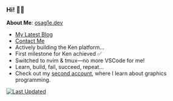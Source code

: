 ### Hi! 👋🏾 

**About Me**: [osag1e.dev](https://osag1e.dev/)
- [My Latest Blog](https://osag1e.dev/posts)
- [Contact Me](https://contact.osag1e.dev/)
- Actively building the Ken platform...
- First milestone for Ken achieved ✅
- Switched to nvim & tmux—no more VSCode for me! 
- Learn, build, fail, succeed, repeat...
- Check out my [second account](https://github.com/kin8tic), where I learn about graphics programming.

[![Last Updated](https://img.shields.io/badge/Last%20Updated-December%2005%2C%202024-brightgreen)](https://github.com/osag1e/osag1e/)

